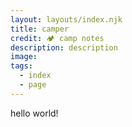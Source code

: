 ```yaml
---
layout: layouts/index.njk
title: camper
credit: 🏕️ camp notes
description: description
image:
tags:
  - index
  - page
---
```


hello world!
